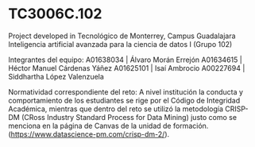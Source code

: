 # TC3006C.102
Project developed in Tecnológico de Monterrey, Campus Guadalajara
Inteligencia artificial avanzada para la ciencia de datos I (Grupo 102)

Integrantes del equipo:
A01638034 | Álvaro Morán Errejón
A01634615 | Héctor Manuel Cárdenas Yáñez
A01625101 | Isaí Ambrocio
A00227694 | Siddhartha López Valenzuela

Normatividad correspondiente del reto:
A nivel institución la conducta y comportamiento de los estudiantes se rige por el Código de Integridad Académica, mientras que dentro del reto se utilizó la metodología CRISP-DM (CRoss Industry Standard Process for Data Mining) justo como se menciona en la página de Canvas de la unidad de formación. (https://www.datascience-pm.com/crisp-dm-2/).
